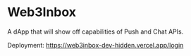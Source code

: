 # Web3Inbox

A dApp that will show off capabilities of Push and Chat APIs.

Deployment: https://web3inbox-dev-hidden.vercel.app/login
